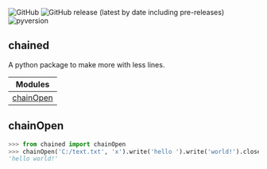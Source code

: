 ![GitHub](https://img.shields.io/github/license/ENDERZOMBI102/chained?style=for-the-badge)
![GitHub release (latest by date including pre-releases)](https://img.shields.io/github/v/release/ENDERZOMBI102/chained?include_prereleases&style=for-the-badge)
![pyversion](https://img.shields.io/badge/python-3.7-green?style=for-the-badge&logo=python)

chained
-
A python package to make more with less lines.

| Modules |
|---------|
|[chainOpen](https://github.com/ENDERZOMBI102/chained#chainopen)|



chainOpen
-
```python
>>> from chained import chainOpen
>>> chainOpen('C:/text.txt', 'x').write('hello ').write('world!').close().reopen('r').read().close('')
'hello world!'
```
